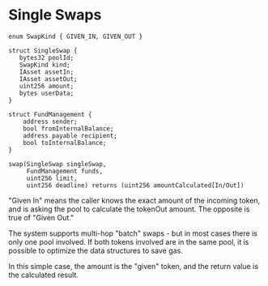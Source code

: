 # Single Swaps

```text
enum SwapKind { GIVEN_IN, GIVEN_OUT }

struct SingleSwap {
   bytes32 poolId;
   SwapKind kind;
   IAsset assetIn;
   IAsset assetOut;
   uint256 amount;
   bytes userData;
}

struct FundManagement {
    address sender;
    bool fromInternalBalance;
    address payable recipient;
    bool toInternalBalance;
}

swap(SingleSwap singleSwap,
     FundManagement funds,
     uint256 limit,
     uint256 deadline) returns (uint256 amountCalculated[In/Out])
```

"Given In" means the caller knows the exact amount of the incoming token, and is asking the pool to calculate the tokenOut amount. The opposite is true of "Given Out."

The system supports multi-hop "batch" swaps - but in most cases there is only one pool involved. If both tokens involved are in the same pool, it is possible to optimize the data structures to save gas.

In this simple case, the amount is the "given" token, and the return value is the calculated result.

